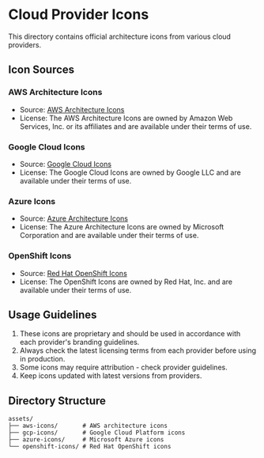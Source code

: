 # Cloud Provider Icons

This directory contains official architecture icons from various cloud providers.

## Icon Sources

### AWS Architecture Icons
- Source: [AWS Architecture Icons](https://aws.amazon.com/architecture/icons/)
- License: The AWS Architecture Icons are owned by Amazon Web Services, Inc. or its affiliates and are available under their terms of use.

### Google Cloud Icons
- Source: [Google Cloud Icons](https://cloud.google.com/icons)
- License: The Google Cloud Icons are owned by Google LLC and are available under their terms of use.

### Azure Icons
- Source: [Azure Architecture Icons](https://learn.microsoft.com/en-us/azure/architecture/icons/)
- License: The Azure Architecture Icons are owned by Microsoft Corporation and are available under their terms of use.

### OpenShift Icons
- Source: [Red Hat OpenShift Icons](https://www.redhat.com/en/technologies/cloud-computing/openshift)
- License: The OpenShift Icons are owned by Red Hat, Inc. and are available under their terms of use.

## Usage Guidelines

1. These icons are proprietary and should be used in accordance with each provider's branding guidelines.
2. Always check the latest licensing terms from each provider before using in production.
3. Some icons may require attribution - check provider guidelines.
4. Keep icons updated with latest versions from providers.

## Directory Structure

```
assets/
├── aws-icons/       # AWS architecture icons
├── gcp-icons/       # Google Cloud Platform icons
├── azure-icons/     # Microsoft Azure icons
└── openshift-icons/ # Red Hat OpenShift icons
``` 
